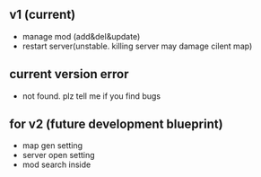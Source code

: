 
## v1 (current)
 - manage mod (add&del&update)
 - restart server(unstable. killing server may damage cilent map)

## current version error
- not found. plz tell me if you find bugs
## for v2 (future development blueprint)
 - map gen setting  
 - server open setting
 - mod search inside
